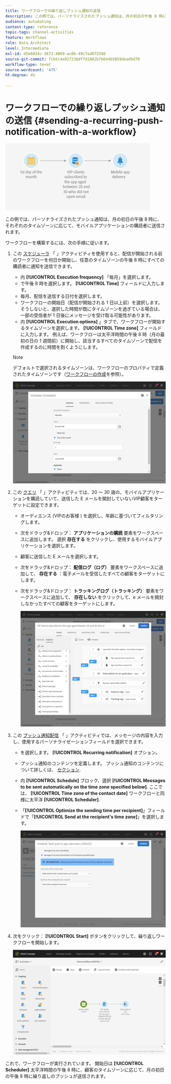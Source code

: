 ```yaml
---
title: ワークフローでの繰り返しプッシュ通知の送信
description: この例では、パーソナライズされたプッシュ通知は、月の初日の午後 8 時に、それぞれのタイムゾーンに応じて、モバイルアプリケーションの購読者に送信されます。
audience: automating
content-type: reference
topic-tags: channel-activities
feature: Workflows
role: Data Architect
level: Intermediate
exl-id: d5e6034c-3673-4069-ac0b-49c7ad07259d
source-git-commit: fcb5c4a92f23bdffd1082b7b044b5859dead9d70
workflow-type: tm+mt
source-wordcount: '475'
ht-degree: 4%

---
```


# ワークフローでの繰り返しプッシュ通知の送信 {#sending-a-recurring-push-notification-with-a-workflow}

![](assets/wkf_push_example_1.png)

この例では、パーソナライズされたプッシュ通知は、月の初日の午後 8 時に、それぞれのタイムゾーンに応じて、モバイルアプリケーションの購読者に送信されます。

ワークフローを構築するには、次の手順に従います。

1. この [スケジューラ](../../automating/using/scheduler.md) 「 」アクティビティを使用すると、配信が開始される前のワークフローを何日か開始し、任意のタイムゾーンの午後 8 時にすべての購読者に通知を送信できます。

   * 内 **[!UICONTROL Execution frequency]** 「毎月」を選択します。
   * で午後 8 時を選択します。 **[!UICONTROL Time]** フィールドに入力します。
   * 毎月、配信を送信する日付を選択します。
   * ワークフローの開始日（配信が開始される 1 日以上前）を選択します。 そうしないと、選択した時間が既にタイムゾーンを過ぎている場合は、一部の受信者が 1 日後にメッセージを受け取る可能性があります。
   * 内 **[!UICONTROL Execution options]** 」タブで、ワークフローが開始するタイムゾーンを選択します。 **[!UICONTROL Time zone]** フィールドに入力します。 例えば、ワークフローは太平洋時間の午後 8 時（月の最初の日の 1 週間前）に開始し、該当するすべてのタイムゾーンで配信を作成するのに時間を割くようにします。

   >[!NOTE]
   >
   >デフォルトで選択されるタイムゾーンは、ワークフローのプロパティで定義されたタイムゾーンです（[ワークフローの作成](../../automating/using/building-a-workflow.md)を参照）。

   ![](assets/wkf_push_example_5.png)

1. この [クエリ](../../automating/using/query.md) 「 」アクティビティでは、20 ～ 30 歳の、モバイルアプリケーションを購読していて、送信した E メールを開封していないVIP顧客をターゲットに設定できます。

   * オーディエンス (VIPのお客様 ) を選択し、年齢に基づいてフィルタリングします。
   * 次をドラッグ&amp;ドロップ： **アプリケーションの購読** 要素をワークスペースに追加します。 選択 **存在する** をクリックし、使用するモバイルアプリケーションを選択します。
   * 顧客に送信した E メールを選択します。
   * 次をドラッグ&amp;ドロップ： **配信ログ（ログ）** 要素をワークスペースに追加して、 **存在する** ：電子メールを受信したすべての顧客をターゲットにします。
   * 次をドラッグ&amp;ドロップ： **トラッキングログ（トラッキング）** 要素をワークスペースに追加して、 **存在しない** をクリックして、e メールを開封しなかったすべての顧客をターゲットにします。

      ![](assets/wkf_push_example_2.png)

1. この [プッシュ通知配信](../../automating/using/push-notification-delivery.md) 「 」アクティビティでは、メッセージの内容を入力し、使用するパーソナライゼーションフィールドを選択できます。

   * を選択します。 **[!UICONTROL Recurring notification]** オプション。
   * プッシュ通知のコンテンツを定義します。 プッシュ通知のコンテンツについて詳しくは、 [セクション](../../channels/using/preparing-and-sending-a-push-notification.md).
   * 内 **[!UICONTROL Schedule]** ブロック、選択 **[!UICONTROL Messages to be sent automatically on the time zone specified below]**. ここでは、 **[!UICONTROL Time zone of the contact date]** ワークフローと同様に太平洋 **[!UICONTROL Scheduler]**.
   * 「**[!UICONTROL Optimize the sending time per recipient]**」フィールドで「**[!UICONTROL Send at the recipient's time zone]**」を選択します。

      ![](assets/wkf_push_example_4.png)

1. 次をクリック： **[!UICONTROL Start]** ボタンをクリックして、繰り返しワークフローを開始します。

   ![](assets/wkf_push_example_3.png)

これで、ワークフローが実行されています。 開始日は **[!UICONTROL Scheduler]** 太平洋時間の午後 8 時に、顧客のタイムゾーンに応じて、月の初日の午後 8 時に繰り返しのプッシュが送信されます。

